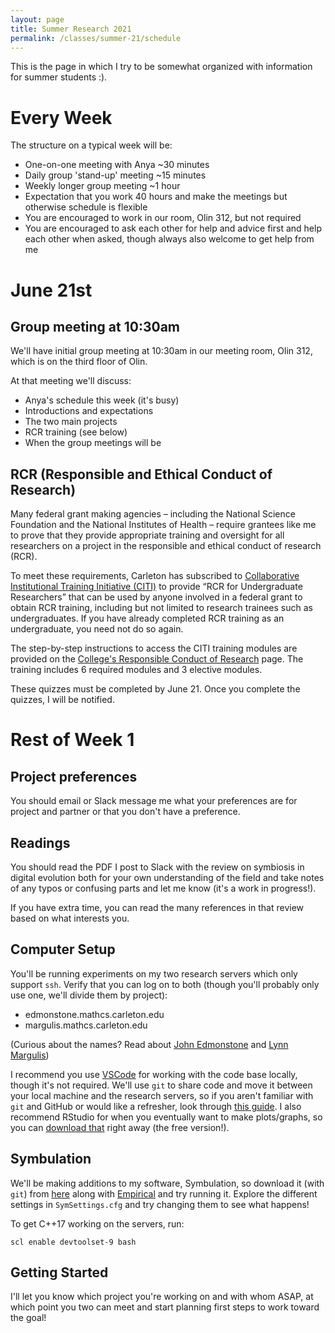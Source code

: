 ```yaml
---
layout: page
title: Summer Research 2021
permalink: /classes/summer-21/schedule
---
```


This is the page in which I try to be somewhat organized with information for summer students :).

# Every Week
The structure on a typical week will be:
* One-on-one meeting with Anya ~30 minutes
* Daily group 'stand-up' meeting ~15 minutes
* Weekly longer group meeting ~1 hour
* Expectation that you work 40 hours and make the meetings but otherwise schedule is flexible
* You are encouraged to work in our room, Olin 312, but not required
* You are encouraged to ask each other for help and advice first and help each other when asked, though always also welcome to get help from me

# June 21st

## Group meeting at 10:30am
We'll have initial group meeting at 10:30am in our meeting room, Olin 312, which is on the third floor of Olin.

At that meeting we'll discuss:
* Anya's schedule this week (it's busy)
* Introductions and expectations
* The two main projects
* RCR training (see below)
* When the group meetings will be

## RCR (Responsible and Ethical Conduct of Research)

Many federal grant making agencies – including the National Science Foundation and the National Institutes of Health – require grantees like me to prove that they provide appropriate training and oversight for all researchers on a project in the responsible and ethical conduct of research (RCR).

To meet these requirements, Carleton has subscribed to [Collaborative Institutional Training Initiative (CITI)](http://www.citiprogram.org/) to provide “RCR for Undergraduate Researchers” that can be used by anyone involved in a federal grant to obtain RCR training, including but not limited to research trainees such as undergraduates. If you have already completed RCR training as an undergraduate, you need not do so again.

The step-by-step instructions to access the CITI training modules are provided on the [College's Responsible Conduct of Research](https://apps.carleton.edu/cfr/grants_adminstration/RCR/) page. The training includes 6 required modules and 3 elective modules.

These quizzes must be completed by June 21. Once you complete the quizzes, I will be notified.

# Rest of Week 1

## Project preferences
You should email or Slack message me what your preferences are for project and partner or that you don't have a preference.

## Readings
You should read the PDF I post to Slack with the review on symbiosis in digital evolution both for your own understanding of the field and take notes of any typos or confusing parts and let me know (it's a work in progress!).

If you have extra time, you can read the many references in that review based on what interests you.

## Computer Setup
You'll be running experiments on my two research servers which only support `ssh`. 
Verify that you can log on to both (though you'll probably only use one, we'll divide them by project):
* edmonstone.mathcs.carleton.edu
* margulis.mathcs.carleton.edu

(Curious about the names? Read about [John Edmonstone](https://en.wikipedia.org/wiki/John_Edmonstone) and [Lynn Margulis](https://en.wikipedia.org/wiki/Lynn_Margulis))

I recommend you use [VSCode](https://code.visualstudio.com/) for working with the code base locally, though it's not required.
We'll use `git` to share code and move it between your local machine and the research servers, so if you aren't familiar with `git` and GitHub or would like a refresher, look through [this guide](https://guides.github.com/introduction/git-handbook/).
I also recommend RStudio for when you eventually want to make plots/graphs, so you can [download that](https://www.rstudio.com/products/rstudio/download/) right away (the free version!).

## Symbulation
We'll be making additions to my software, Symbulation, so download it (with `git`) from [here](https://github.com/anyaevostinar/SymbulationEmp) along with [Empirical](https://github.com/devosoft/Empirical) and try running it. Explore the different settings in `SymSettings.cfg` and try changing them to see what happens!

To get C++17 working on the servers, run:
```
scl enable devtoolset-9 bash
```

## Getting Started
I'll let you know which project you're working on and with whom ASAP, at which point you two can meet and start planning first steps to work toward the goal!


